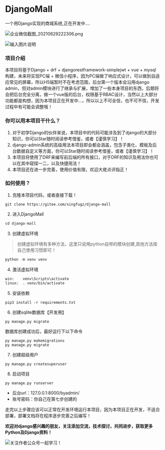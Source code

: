 # DjangoMall
一个用Django实现的商城系统,正在开发中....

![](https://images.gitee.com/uploads/images/2021/0829/222326_ce6be5a1_2333816.png "企业微信截图_20210829222306.png")

![输入图片说明](https://images.gitee.com/uploads/images/2021/0916/152617_10668fec_2333816.gif "计算属性，侦听器1.gif")

 
### **项目介绍** 

本项目将基于Django + drf + djangorestframework-simplejwt + vue + mysql构建，未来将实现PC端 + 微信小程序，因为PC端做了响应式设计，可以做到自适应常见的屏幕，所以H5端暂时不在考虑范围，后台第一个版本会沿用django admin，但对admin模块进行了继承与扩展，增加了一些本身项目的东西，后期将会把后台完全分离，做一个vue版的后台，权限基于RBAC设计，当然以上大部分功能都是构想，因为本项目正在开发中...，所以以上不可全信，也不可不信，开发过程中有可能会调整哦！

###  **你可以用本项目干什么？** 

1. 对于初学Django的伙伴来说，本项目中的代码可能涉及到了django的大部分知识，你可以Star随时阅读参考借鉴，或者【谨慎学习】！
2. django-admin系统的高级用法本项目即会都会涵盖，包含子类化、模板及后台数据自定义等方面，你可以Star随时阅读参考借鉴，或者【谨慎学习】！
3. 本项目将使用了DRF来编写前后端的所有接口，对于DRF的知识及用法你也可以在其中窥探一二，以及快捷用法！
4. 本项目还在进一步完善，使用价值有限，欢迎大佬点评指正！

### 如何使用？
1. 克隆本项目代码，或者直接下载！
```
git clone https://gitee.com/xingfugz/django-mall
```
2. 进入DjangoMall
```python
cd django-mall
```
3. 创建虚拟环境

> 创建虚拟环境有多种方法，这里只说用python自带的模块创建,其他方法按自己使用习惯即可！
```python
python -m venv venv
```
4. 激活虚拟环境
```html
win:    venv\Scripts\activate
linux:  . venv/bin/activate
```
5. 安装依赖
```
pip3 install -r requirements.txt
```
6. 创建sqlite数据库【开发用】
```
py manage.py migrate
```
数据库创建成功后，最好运行下以下命令
```
py manage.py makemigrations
py manage.py migrate
```
7. 创建超级用户
```
py manage.py createsuperuser
```
8. 启动项目
```
py manage.py runserver
```
- 后台url：127.0.0.1:8000/byadmin/
- 账号密码：你自己在第七步创建的

走完以上步骤应该可以正常在开发环境运行本项目，因为本项目正在开发，不适合部署，部署文档将在程序逐步完善之后编写！

 **欢迎对django感兴趣的朋友，关注添加交流，技术探讨，共同进步，获取更多Python及Django资料！** 

![关注作者公众号一起学习！](https://images.gitee.com/uploads/images/2021/1009/140443_750b72be_2333816.jpeg "扫码_搜索联合传播样式-白色版.jpg")